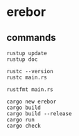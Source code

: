 # erebor

## commands

```
rustup update
rustup doc

rustc --version
rustc main.rs 

rustfmt main.rs

cargo new erebor
cargo build
cargo build --release
cargo run
cargo check
```
